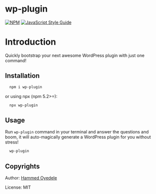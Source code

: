 # wp-plugin

[![NPM](https://img.shields.io/npm/v/wp-plugin.svg)](https://www.npmjs.com/package/wp-plugin) [![JavaScript Style Guide](https://img.shields.io/badge/code_style-standard-brightgreen.svg)](https://standardjs.com)


# Introduction

Quickly bootstrap your next awesome WordPress plugin with just one command!

## Installation

```sh
  npm i wp-plugin
```

or using npx (npm 5.2>=):

```sh
  npx wp-plugin
```

## Usage

Run `wp-plugin` command in your terminal and answer the questions and boom, it will auto-magically generate a WordPress plugin for you without stress!

```sh
  wp-plugin
```

## Copyrights

Author: [Hammed Oyedele](https://github.com/devhammed)

License: MIT
